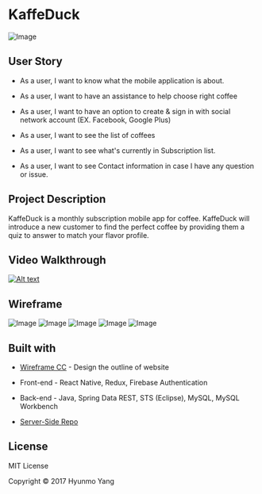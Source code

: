 # KaffeDuck

![Image](https://github.com/yhmgood0130/kaffeduck-client-side/blob/master/src/images/coffee_duck.jpeg)

## User Story

* As a user, I want to know what the mobile application is about.

* As a user, I want to have an assistance to help choose right coffee

* As a user, I want to have an option to create & sign in with social network account (EX. Facebook, Google Plus)

* As a user, I want to see the list of coffees

* As a user, I want to see what's currently in Subscription list.

* As a user, I want to see Contact information in case I have any question or issue.

## Project Description

KaffeDuck is a monthly subscription mobile app for coffee. KaffeDuck will introduce a new customer to find the perfect coffee by providing them a quiz to answer to match your flavor profile.

## Video Walkthrough

[![Alt text](http://i3.ytimg.com/vi/fPfgLCxmrEE/maxresdefault.jpg)](https://www.youtube.com/watch?v=fPfgLCxmrEE&feature=youtu.be)

## Wireframe

![Image](https://github.com/yhmgood0130/kaffeduck-client-side/blob/master/src/images/wire1.png)
![Image](https://github.com/yhmgood0130/kaffeduck-client-side/blob/master/src/images/wire2.png)
![Image](https://github.com/yhmgood0130/kaffeduck-client-side/blob/master/src/images/wire3.png)
![Image](https://github.com/yhmgood0130/kaffeduck-client-side/blob/master/src/images/wire4.png)
![Image](https://github.com/yhmgood0130/kaffeduck-client-side/blob/master/src/images/wire5.png)

## Built with

* [Wireframe CC](https://wireframe.cc/) - Design the outline of website

* Front-end - React Native, Redux, Firebase Authentication

* Back-end - Java, Spring Data REST, STS (Eclipse), MySQL, MySQL Workbench

* [Server-Side Repo](https://github.com/yhmgood0130/kaffeduck-java-server-side)


## License

MIT License

Copyright © 2017 Hyunmo Yang
